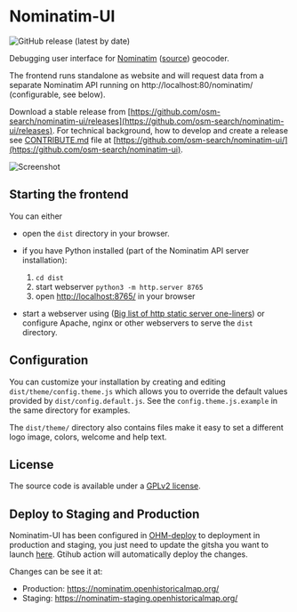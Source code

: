 # Nominatim-UI

![GitHub release (latest by date)](https://img.shields.io/github/v/release/osm-search/nominatim-ui)

Debugging user interface for [Nominatim](https://nominatim.org/)
([source](https://github.com/osm-search/Nominatim/)) geocoder.

The frontend runs standalone as website and will request data
from a separate Nominatim API running on http://localhost:80/nominatim/ (configurable, see below).

Download a stable release from [https://github.com/osm-search/nominatim-ui/releases](https://github.com/osm-search/nominatim-ui/releases).
For technical background, how to develop and create a release see [CONTRIBUTE.md](CONTRIBUTE.md) file at [https://github.com/osm-search/nominatim-ui/](https://github.com/osm-search/nominatim-ui).

![Screenshot](screenshot.png)

## Starting the frontend

You can either

* open the `dist` directory in your browser.

* if you have Python installed (part of the Nominatim API server installation):

   1. `cd dist`
   2. start webserver `python3 -m http.server 8765` 
   3. open [http://localhost:8765/]() in your browser

* start a webserver using ([Big list of http static server one-liners](https://gist.github.com/willurd/5720255)) or configure Apache, nginx or other webservers to serve the `dist` directory.


## Configuration

You can customize your installation by creating and editing `dist/theme/config.theme.js` which allows you to override the default values provided by `dist/config.default.js`. See the `config.theme.js.example` in the same directory for examples.

The `dist/theme/` directory also contains files make it easy to set a different
logo image, colors, welcome and help text.

## License

The source code is available under a [GPLv2 license](LICENSE).

## Deploy to Staging and Production

Nominatim-UI has been configured in [OHM-deploy](https://github.com/OpenHistoricalMap/ohm-deploy) to deployment in production and staging, you just need to update the gitsha you want to launch [here](https://github.com/OpenHistoricalMap/ohm-deploy/blob/main/.github/workflows/frontend-nominatim.yaml#L36). Gtihub action will automatically deploy the changes.

Changes can be see it at:

- Production: https://nominatim.openhistoricalmap.org/
- Staging: https://nominatim-staging.openhistoricalmap.org/